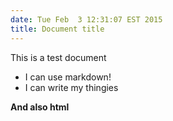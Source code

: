 ```yaml
---
date: Tue Feb  3 12:31:07 EST 2015
title: Document title
---
```


This is a test document

 * I can use markdown!
 * I can write my thingies

<b>And also html</b>


